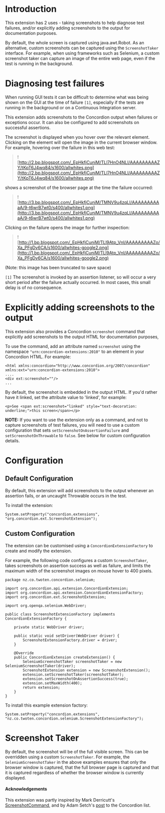 

# Introduction #

This extension has 2 uses - taking screenshots to help diagnose test failures, and/or
explicitly adding screenshots to the output for documentation purposes.

By default, the whole screen is captured using java.awt.Robot. As an alternative, custom screenshots can be captured using the `ScreenshotTaker` interface. For example, when using frameworks such as Selenium, a custom screenshot taker can capture an image of the entire web page, even if the test is running in the background.

# Diagnosing test failures #
When running GUI tests it can be difficult to determine what was being shown on the GUI at the time of failure `[1]`, especially if the tests are running in the background or on a Continuous Integration server.

This extension adds screenshots to the Concordion output when failures or exceptions occur. It can also be configured to add screenshots on successful assertions.

The screenshot is displayed when you hover over the relevant element. Clicking on the element will open the image in the current browser window. For example, hovering over the failure in this web test:

> ![http://2.bp.blogspot.com/_EpHkfjCuniM/TLl7HnO4NLI/AAAAAAAAAZY/tKpT6J4wq84/s1600/allwhites.png](http://2.bp.blogspot.com/_EpHkfjCuniM/TLl7HnO4NLI/AAAAAAAAAZY/tKpT6J4wq84/s1600/allwhites.png)

shows a screenshot of the browser page at the time the failure occurred:

> ![http://3.bp.blogspot.com/_EpHkfjCuniM/TMNV9u4zqLI/AAAAAAAAAaA/9-t6wrB7wt0/s400/allwhites1.png](http://3.bp.blogspot.com/_EpHkfjCuniM/TMNV9u4zqLI/AAAAAAAAAaA/9-t6wrB7wt0/s400/allwhites1.png)


Clicking on the failure opens the image for further inspection:

> ![http://1.bp.blogspot.com/_EpHkfjCuniM/TLl9Atp_VnI/AAAAAAAAAZo/Xa_PFgDv6CA/s1600/allwhites-google2.png](http://1.bp.blogspot.com/_EpHkfjCuniM/TLl9Atp_VnI/AAAAAAAAAZo/Xa_PFgDv6CA/s1600/allwhites-google2.png)

(Note: this image has been truncated to save space)

`[1]` The screenshot is invoked by an assertion listener, so will occur a very short period after the failure actually occurred.  In most cases, this small delay is of no consequence.

# Explicitly adding screenshots to the output #

This extension also provides a Concordion `screenshot` command that explicitly add screenshots to the output HTML for documentation purposes,

To use the command, add an attribute named `screenshot` using the namespace `"urn:concordion-extensions:2010"` to an element in your Concordion HTML. For example:
```
<html xmlns:concordion="http://www.concordion.org/2007/concordion" xmlns:ext="urn:concordion-extensions:2010">
....
<div ext:screenshot=""/>
...
```

By default, the screenshot is embedded in the output HTML. If you'd rather have it linked, set the attribute value to 'linked', for example:

```
<p>See <span ext:screenshot="linked" style="text-decoration: underline;">this screen</span></p>
```

**NOTE:** If you want to use the extension only as a command, and not to capture screenshots of test failures, you will need to use a custom configuration that sets `setScreenshotOnAssertionFailure` and `setScreenshotOnThrowable` to `false`. See below for custom configuration details.

# Configuration #
## Default Configuration ##
By default, this extension will add screenshots to the output whenever an assertion fails, or an uncaught Throwable occurs in the test.

To install the extension:

```
System.setProperty("concordion.extensions", "org.concordion.ext.ScreenshotExtension");
```

## Custom Configuration ##

The extension can be customised using a `ConcordionExtensionFactory` to create and modify the extension.

For example, the following code configures a custom `ScreenshotTaker`, takes screenshots on assertion success as well as failure, and limits the maximum width of the screenshot images on mouse hover to 400 pixels.

```
package nz.co.twoten.concordion.selenium;

import org.concordion.api.extension.ConcordionExtension;
import org.concordion.api.extension.ConcordionExtensionFactory;
import org.concordion.ext.ScreenshotExtension;

import org.openqa.selenium.WebDriver;

public class ScreenshotExtensionFactory implements ConcordionExtensionFactory {

    private static WebDriver driver;

    public static void setDriver(WebDriver driver) {
        ScreenshotExtensionFactory.driver = driver;
    }

    @Override
    public ConcordionExtension createExtension() {
        SeleniumScreenshotTaker screenshotTaker = new SeleniumScreenshotTaker(driver);
        ScreenshotExtension extension = new ScreenshotExtension();
        extension.setScreenshotTaker(screenshotTaker);
        extension.setScreenshotOnAssertionSuccess(true);
        extension.setMaxWidth(400);
        return extension;
    }
}
```

To install this example extension factory:

```
System.setProperty("concordion.extensions", "nz.co.twoten.concordion.selenium.ScreenshotExtensionFactory");
```


# Screenshot Taker #
By default, the screenshot will be of the full visible screen.  This can be overridden using a custom `ScreenshotTaker`.  For example, the `SeleniumScreenshotTaker` in the above examples ensures that only the browser window is captured, that the full browser page is captured and that it is captured regardless of whether the browser window is currently displayed.

#### Acknowledgements ####
This extension was partly inspired by Mark Derricutt's [ScreenshotCommand](http://github.com/talios/concordion-examples/blob/master/src/test/java/com/talios/ScreenshotCommand.java), and by Adam Setch's [post](http://tech.groups.yahoo.com/group/concordion/message/618) to the Concordion list.